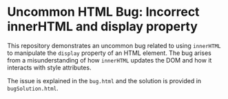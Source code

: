 # Uncommon HTML Bug: Incorrect innerHTML and display property

This repository demonstrates an uncommon bug related to using `innerHTML` to manipulate the `display` property of an HTML element.  The bug arises from a misunderstanding of how `innerHTML` updates the DOM and how it interacts with style attributes.

The issue is explained in the `bug.html` and the solution is provided in `bugSolution.html`.